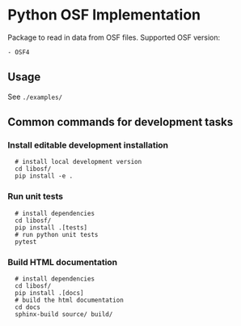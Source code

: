 # Python OSF Implementation 

Package to read in data from OSF files.
Supported OSF version:

    - OSF4

## Usage

See `./examples/` 

## Common commands for development tasks

### Install editable development installation

``` shell
  # install local development version
  cd libosf/
  pip install -e .
```

### Run unit tests
``` shell
  # install dependencies
  cd libosf/
  pip install .[tests]
  # run python unit tests
  pytest
```

### Build HTML documentation

``` shell
  # install dependencies
  cd libosf/
  pip install .[docs]
  # build the html documentation
  cd docs
  sphinx-build source/ build/ 
```

